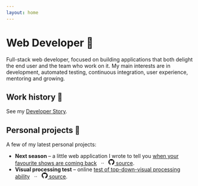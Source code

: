 ```yaml
---
layout: home
---
```


# Web Developer 🔨

Full-stack web developer, focused on building applications that both delight the end user and the team who work on it. My main interests are in development, automated testing, continuous integration, user experience, mentoring and growing.


## Work history 🎩 

See my [Developer Story](https://stackoverflow.com/story/igor.nadj).


## Personal projects 🍷 

A few of my latest personal projects:
- **Next season** – a little web application I wrote to tell you [when your favourite shows are coming back](/dev/nextseason-web) &nbsp; ·· &nbsp; [![github](/assets/github.png) source](https://github.com/IgorNadj/nextseason-web).
- **Visual processing test** – online [test of top-down-visual processing ability](/dev/visual-processing-test) &nbsp; ·· &nbsp; [![github](/assets/github.png) source](https://github.com/IgorNadj/visual-processing-test).

